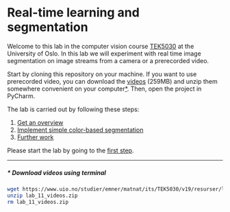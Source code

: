 # Real-time learning and segmentation
Welcome to this lab in the computer vision course [TEK5030] at the University of Oslo.
In this lab we will experiment with real time image segmentation on image streams from a camera or a prerecorded video.

Start by cloning this repository on your machine.
If you want to use prerecorded video, you can download the [videos]
(259MB) and unzip them somewhere convenient on your computer[&ast;](#terminal).
Then, open the project in PyCharm.

The lab is carried out by following these steps:

1. [Get an overview](lab-guide/1-get-an-overview.md)
2. [Implement simple color-based segmentation](lab-guide/2-implement-simple-color-based-segmentation.md)
3. [Further work](lab-guide/3-further-work.md)

Please start the lab by going to the [first step](lab-guide/1-get-an-overview.md).

---

##### &ast; Download videos using terminal
<a name="terminal"></a>
```bash
wget https://www.uio.no/studier/emner/matnat/its/TEK5030/v19/resurser/lab_11_videos.zip
unzip lab_11_videos.zip
rm lab_11_videos.zip
```

[TEK5030]: https://www.uio.no/studier/emner/matnat/its/TEK5030/
[videos]: https://www.uio.no/studier/emner/matnat/its/TEK5030/v19/resurser/lab_11_videos.zip
